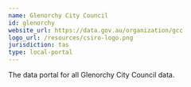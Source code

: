 ```yaml
---
name: Glenorchy City Council
id: glenorchy
website_url: https://data.gov.au/organization/gcc
logo_url: /resources/csiro-logo.png
jurisdiction: tas
type: local-portal
---
```


The data portal for all Glenorchy City Council data.
